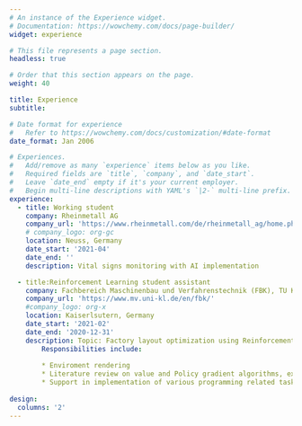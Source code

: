```yaml
---
# An instance of the Experience widget.
# Documentation: https://wowchemy.com/docs/page-builder/
widget: experience

# This file represents a page section.
headless: true

# Order that this section appears on the page.
weight: 40

title: Experience
subtitle:

# Date format for experience
#   Refer to https://wowchemy.com/docs/customization/#date-format
date_format: Jan 2006

# Experiences.
#   Add/remove as many `experience` items below as you like.
#   Required fields are `title`, `company`, and `date_start`.
#   Leave `date_end` empty if it's your current employer.
#   Begin multi-line descriptions with YAML's `|2-` multi-line prefix.
experience:
  - title: Working student
    company: Rheinmetall AG
    company_url: 'https://www.rheinmetall.com/de/rheinmetall_ag/home.php'
    # company_logo: org-gc
    location: Neuss, Germany
    date_start: '2021-04'
    date_end: ''
    description: Vital signs monitoring with AI implementation

  - title:Reinforcement Learning student assistant
    company: Fachbereich Maschinenbau und Verfahrenstechnik (FBK), TU Kaiserlsutern
    company_url: 'https://www.mv.uni-kl.de/en/fbk/'
    #company_logo: org-x
    location: Kaiserlsutern, Germany
    date_start: '2021-02'
    date_end: '2020-12-31'
    description: Topic: Factory layout optimization using Reinforcement learning |2-
        Responsibilities include:
        
        * Enviroment rendering
        * Literature review on value and Policy gradient algorithms, explainable reinforcement learning (XRL)
        * Support in implementation of various programming related tasks
        
design:
  columns: '2'
---
```

